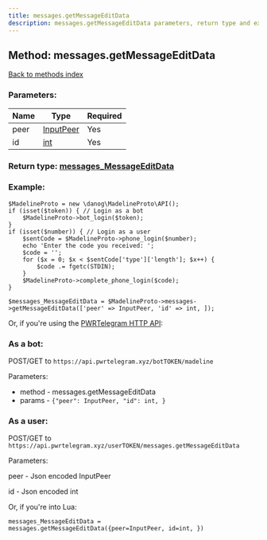 ```yaml
---
title: messages.getMessageEditData
description: messages.getMessageEditData parameters, return type and example
---
```

## Method: messages.getMessageEditData  
[Back to methods index](index.md)


### Parameters:

| Name     |    Type       | Required |
|----------|---------------|----------|
|peer|[InputPeer](../types/InputPeer.md) | Yes|
|id|[int](../types/int.md) | Yes|


### Return type: [messages\_MessageEditData](../types/messages_MessageEditData.md)

### Example:


```
$MadelineProto = new \danog\MadelineProto\API();
if (isset($token)) { // Login as a bot
    $MadelineProto->bot_login($token);
}
if (isset($number)) { // Login as a user
    $sentCode = $MadelineProto->phone_login($number);
    echo 'Enter the code you received: ';
    $code = '';
    for ($x = 0; $x < $sentCode['type']['length']; $x++) {
        $code .= fgetc(STDIN);
    }
    $MadelineProto->complete_phone_login($code);
}

$messages_MessageEditData = $MadelineProto->messages->getMessageEditData(['peer' => InputPeer, 'id' => int, ]);
```

Or, if you're using the [PWRTelegram HTTP API](https://pwrtelegram.xyz):

### As a bot:

POST/GET to `https://api.pwrtelegram.xyz/botTOKEN/madeline`

Parameters:

* method - messages.getMessageEditData
* params - `{"peer": InputPeer, "id": int, }`



### As a user:

POST/GET to `https://api.pwrtelegram.xyz/userTOKEN/messages.getMessageEditData`

Parameters:

peer - Json encoded InputPeer

id - Json encoded int




Or, if you're into Lua:

```
messages_MessageEditData = messages.getMessageEditData({peer=InputPeer, id=int, })
```

